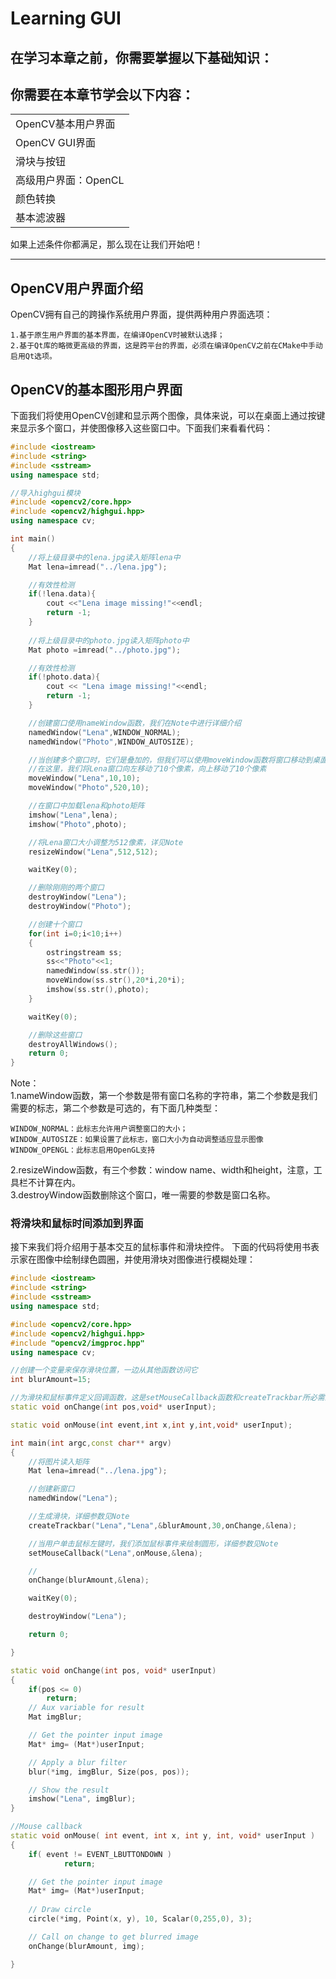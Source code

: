 # Learning GUI
## 在学习本章之前，你需要掌握以下基础知识：  

## 你需要在本章节学会以下内容：
||
|---|
|OpenCV基本用户界面|
|OpenCV GUI界面|
|滑块与按钮|
|高级用户界面：OpenCL|
|颜色转换|
|基本滤波器|

如果上述条件你都满足，那么现在让我们开始吧！

---
## OpenCV用户界面介绍
OpenCV拥有自己的跨操作系统用户界面，提供两种用户界面选项：

    1.基于原生用户界面的基本界面，在编译OpenCV时被默认选择；
    2.基于Qt库的略微更高级的界面，这是跨平台的界面，必须在编译OpenCV之前在CMake中手动启用Qt选项。
## OpenCV的基本图形用户界面
下面我们将使用OpenCV创建和显示两个图像，具体来说，可以在桌面上通过按键来显示多个窗口，并使图像移入这些窗口中。下面我们来看看代码：
```c++
#include <iostream>
#include <string>
#include <sstream>
using namespace std;

//导入highgui模块
#include <opencv2/core.hpp>
#include <opencv2/highgui.hpp>
using namespace cv;

int main()
{
    //将上级目录中的lena.jpg读入矩阵lena中
    Mat lena=imread("../lena.jpg");

    //有效性检测
    if(!lena.data){
        cout <<"Lena image missing!"<<endl;
        return -1;
    }
    
    //将上级目录中的photo.jpg读入矩阵photo中
    Mat photo =imread("../photo.jpg");

    //有效性检测
    if(!photo.data){
        cout << "Lena image missing!"<<endl;
        return -1;
    }

    //创建窗口使用nameWindow函数，我们在Note中进行详细介绍
    namedWindow("Lena",WINDOW_NORMAL);
    namedWindow("Photo",WINDOW_AUTOSIZE);

    //当创建多个窗口时，它们是叠加的，但我们可以使用moveWindow函数将窗口移动到桌面的任何区域
    //在这里，我们将Lena窗口向左移动了10个像素，向上移动了10个像素
    moveWindow("Lena",10,10);
    moveWindow("Photo",520,10);

    //在窗口中加载lena和photo矩阵
    imshow("Lena",lena);
    imshow("Photo",photo);

    //将Lena窗口大小调整为512像素，详见Note
    resizeWindow("Lena",512,512);

    waitKey(0);

    //删除刚刚的两个窗口
    destroyWindow("Lena");
    destroyWindow("Photo");

    //创建十个窗口
    for(int i=0;i<10;i++)
    {
        ostringstream ss;
        ss<<"Photo"<<1;
        namedWindow(ss.str());
        moveWindow(ss.str(),20*i,20*i);
        imshow(ss.str(),photo);
    }

    waitKey(0);

    //删除这些窗口
    destroyAllWindows();
    return 0;
}
```
Note：  
1.nameWindow函数，第一个参数是带有窗口名称的字符串，第二个参数是我们需要的标志，第二个参数是可选的，有下面几种类型：

    WINDOW_NORMAL：此标志允许用户调整窗口的大小；
    WINDOW_AUTOSIZE：如果设置了此标志，窗口大小为自动调整适应显示图像
    WINDOW_OPENGL：此标志启用OpenGL支持

2.resizeWindow函数，有三个参数：window name、width和height，注意，工具栏不计算在内。  
3.destroyWindow函数删除这个窗口，唯一需要的参数是窗口名称。  

### 将滑块和鼠标时间添加到界面
接下来我们将介绍用于基本交互的鼠标事件和滑块控件。
下面的代码将使用书表示家在图像中绘制绿色圆圈，并使用滑块对图像进行模糊处理：
```c++
#include <iostream>
#include <string>
#include <sstream>
using namespace std;

#include <opencv2/core.hpp>
#include <opencv2/highgui.hpp>
#include "opencv2/imgproc.hpp"
using namespace cv;

//创建一个变量来保存滑块位置，一边从其他函数访问它
int blurAmount=15;

//为滑块和鼠标事件定义回调函数，这是setMouseCallback函数和createTrackbar所必需的
static void onChange(int pos,void* userInput);

static void onMouse(int event,int x,int y,int,void* userInput);

int main(int argc,const char** argv)
{
    //将图片读入矩阵
    Mat lena=imread("../lena.jpg");

    //创建新窗口
    namedWindow("Lena");

    //生成滑块，详细参数见Note
    createTrackbar("Lena","Lena",&blurAmount,30,onChange,&lena);

    //当用户单击鼠标左键时，我们添加鼠标事件来绘制圆形，详细参数见Note
    setMouseCallback("Lena",onMouse,&lena);

    //
    onChange(blurAmount,&lena);

    waitKey(0);

    destroyWindow("Lena");

    return 0;

}

static void onChange(int pos, void* userInput)
{
	if(pos <= 0)
		return;
	// Aux variable for result
	Mat imgBlur;

	// Get the pointer input image
	Mat* img= (Mat*)userInput;

	// Apply a blur filter
	blur(*img, imgBlur, Size(pos, pos));	

	// Show the result
	imshow("Lena", imgBlur);
}

//Mouse callback
static void onMouse( int event, int x, int y, int, void* userInput )
{
	if( event != EVENT_LBUTTONDOWN )
	        return;

	// Get the pointer input image
	Mat* img= (Mat*)userInput;
	
	// Draw circle
	circle(*img, Point(x, y), 10, Scalar(0,255,0), 3);

	// Call on change to get blurred image
	onChange(blurAmount, img);

}
